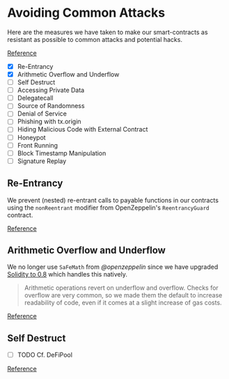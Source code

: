 # Avoiding Common Attacks

Here are the measures we have taken to make our smart-contracts as resistant as possible to common attacks and potential hacks.

[Reference](https://solidity-by-example.org)

- [x] Re-Entrancy
- [x] Arithmetic Overflow and Underflow
- [ ] Self Destruct
- [ ] Accessing Private Data
- [ ] Delegatecall
- [ ] Source of Randomness
- [ ] Denial of Service
- [ ] Phishing with tx.origin
- [ ] Hiding Malicious Code with External Contract
- [ ] Honeypot
- [ ] Front Running
- [ ] Block Timestamp Manipulation
- [ ] Signature Replay

## Re-Entrancy

We prevent (nested) re-entrant calls to payable functions in our contracts using the `nonReentrant` modifier from OpenZeppelin's `ReentrancyGuard` contract.

[Reference](https://solidity-by-example.org/hacks/re-entrancy/)


## Arithmetic Overflow and Underflow

We no longer use `SaFeMath` from *@openzeppelin*  since we have upgraded [Solidity to 0.8](https://docs.soliditylang.org/en/v0.8.3/080-breaking-changes.html) which handles this natively.
> Arithmetic operations revert on underflow and overflow. 
> Checks for overflow are very common, so we made them the default to increase readability of code, even if it comes at a slight increase of gas costs.

[Reference](https://solidity-by-example.org/hacks/overflow/)

## Self Destruct

- [ ] TODO Cf. DeFiPool

[Reference](https://solidity-by-example.org/hacks/self-destruct/)